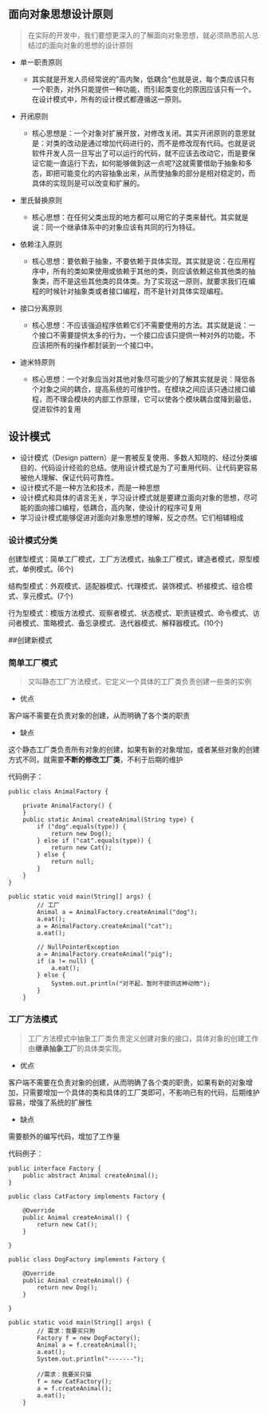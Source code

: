 ## 面向对象思想设计原则

>在实际的开发中，我们要想更深入的了解面向对象思想，就必须熟悉前人总结过的面向对象的思想的设计原则

* 单一职责原则
	* 其实就是开发人员经常说的”高内聚，低耦合”也就是说，每个类应该只有一个职责，对外只能提供一种功能，而引起类变化的原因应该只有一个。在设计模式中，所有的设计模式都遵循这一原则。
* 开闭原则
	* 核心思想是：一个对象对扩展开放，对修改关闭。其实开闭原则的意思就是：对类的改动是通过增加代码进行的，而不是修改现有代码。也就是说软件开发人员一旦写出了可以运行的代码，就不应该去改动它，而是要保证它能一直运行下去，如何能够做到这一点呢?这就需要借助于抽象和多态，即把可能变化的内容抽象出来，从而使抽象的部分是相对稳定的，而具体的实现则是可以改变和扩展的。

* 里氏替换原则
	* 核心思想：在任何父类出现的地方都可以用它的子类来替代。其实就是说：同一个继承体系中的对象应该有共同的行为特征。

* 依赖注入原则
	* 核心思想：要依赖于抽象，不要依赖于具体实现。其实就是说：在应用程序中，所有的类如果使用或依赖于其他的类，则应该依赖这些其他类的抽象类，而不是这些其他类的具体类。为了实现这一原则，就要求我们在编程的时候针对抽象类或者接口编程，而不是针对具体实现编程。

* 接口分离原则
	* 核心思想：不应该强迫程序依赖它们不需要使用的方法。其实就是说：一个接口不需要提供太多的行为，一个接口应该只提供一种对外的功能，不应该把所有的操作都封装到一个接口中。
* 迪米特原则
	* 核心思想：一个对象应当对其他对象尽可能少的了解其实就是说：降低各个对象之间的耦合，提高系统的可维护性。在模块之间应该只通过接口编程，而不理会模块的内部工作原理，它可以使各个模块耦合度降到最低，促进软件的复用

## 设计模式

* 设计模式（Design pattern）是一套被反复使用、多数人知晓的、经过分类编目的、代码设计经验的总结。使用设计模式是为了可重用代码、让代码更容易被他人理解、保证代码可靠性。
* 设计模式不是一种方法和技术，而是一种思想
* 设计模式和具体的语言无关，学习设计模式就是要建立面向对象的思想，尽可能的面向接口编程，低耦合，高内聚，使设计的程序可复用
* 学习设计模式能够促进对面向对象思想的理解，反之亦然。它们相辅相成


### 设计模式分类

创建型模式：简单工厂模式，工厂方法模式，抽象工厂模式，建造者模式，原型模式，单例模式。(6个)

结构型模式：外观模式、适配器模式、代理模式、装饰模式、桥接模式、组合模式、享元模式。(7个)

行为型模式：模版方法模式、观察者模式、状态模式、职责链模式、命令模式、访问者模式、策略模式、备忘录模式、迭代器模式、解释器模式。(10个)

##创建新模式
### 简单工厂模式

>又叫静态工厂方法模式，它定义一个具体的工厂类负责创建一些类的实例

* 优点

客户端不需要在负责对象的创建，从而明确了各个类的职责

* 缺点

这个静态工厂类负责所有对象的创建，如果有新的对象增加，或者某些对象的创建方式不同，就需要**不断的修改工厂类**，不利于后期的维护

代码例子：
	
	public class AnimalFactory {
	
		private AnimalFactory() {
		}	
		public static Animal createAnimal(String type) {
			if ("dog".equals(type)) {
				return new Dog();
			} else if ("cat".equals(type)) {
				return new Cat();
			} else {
				return null;
			}
		}
	}

	public static void main(String[] args) {
			// 工厂
			Animal a = AnimalFactory.createAnimal("dog");
			a.eat();
			a = AnimalFactory.createAnimal("cat");
			a.eat();
	
			// NullPointerException
			a = AnimalFactory.createAnimal("pig");
			if (a != null) {
				a.eat();
			} else {
				System.out.println("对不起，暂时不提供这种动物");
			}
		}

### 工厂方法模式

>工厂方法模式中抽象工厂类负责定义创建对象的接口，具体对象的创建工作由**继承抽象工厂**的具体类实现。

* 优点

客户端不需要在负责对象的创建，从而明确了各个类的职责，如果有新的对象增加，只需要增加一个具体的类和具体的工厂类即可，不影响已有的代码，后期维护容易，增强了系统的扩展性

* 缺点

需要额外的编写代码，增加了工作量

代码例子：

	public interface Factory {
		public abstract Animal createAnimal();
	}
	
	public class CatFactory implements Factory {
	
		@Override
		public Animal createAnimal() {
			return new Cat();
		}
	
	}
	
	public class DogFactory implements Factory {
	
		@Override
		public Animal createAnimal() {
			return new Dog();
		}
	
	}
	
	public static void main(String[] args) {
			// 需求：我要买只狗
			Factory f = new DogFactory();
			Animal a = f.createAnimal();
			a.eat();
			System.out.println("-------");
			
			//需求：我要买只猫
			f = new CatFactory();
			a = f.createAnimal();
			a.eat();
		}
	
